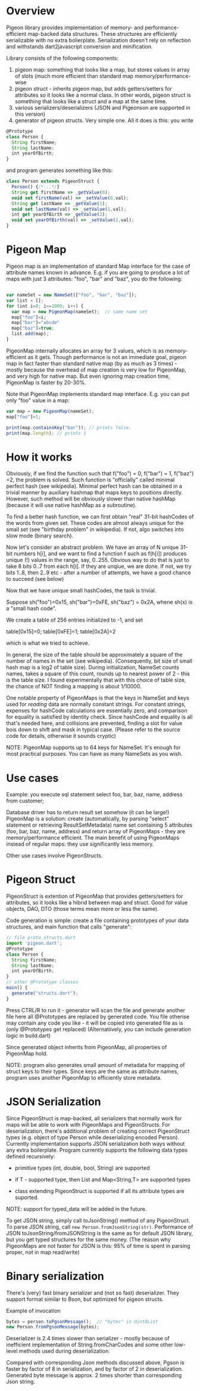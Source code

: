 Overview
========
Pigeon library provides implementation of memory- and performance-efficient map-backed data structures. These structures are efficiently serializable with  no extra 
bolierplate. Serialization doesn't rely on reflection and withstands dart2javascript conversion and minification.

Library consists of the following components:

1. pigeon map: something that looks like a map, but stores values in array of slots (much more efficient than standard map memory/performance-wise
2. pigeon struct - inherits pigeon map, but adds getters/setters for attributes so it looks like a normal class. In other words, pigeon struct is something that looks 
like a struct and a map at the same time. 
3. various serializers/deserializers (JSON and Pigeonson are supported in this version)
4. generator of pigeon structs. Very simple one. All it does is this: you write

```javascript
@Prototype
class Person {
  String firstName;
  String lastName;
  int yearOfBirth;
}
```

and program generates something like this:

```javascript
class Person extends PigeonStruct {
  Person() {/*...*/} 
  String get firstName => _getValue(0);
  void set firstName(val) => _setValue(0,val);
  String get lastName => _getValue(1);
  void set lastName(val) => _setValue(1,val);
  int get yearOfBirth => _getValue(2);
  void set yearOfBirth(val) => _setValue(2,val);
}
```

Pigeon Map
==========

Pigeon map is an implementation of standard Map interface for the case of attribute names known in advance.
E.g. if you are going to produce a lot of maps with just 3 attributes: "foo", "bar" and "baz",
you do the following:

```javascript

var nameSet = new NameSet(["foo", "bar", "baz"]);
var list = [];
for (int i=0; i<=1000; i++) { 
  var map = new PigeonMap(nameSet);  // same name set
  map["foo"]=i;
  map["bar"]="abcde"
  map["baz"]=true;
  list.add(map);
}
```

PigeonMap internally allocates an array for 3 values, which is as memory-efficient as it gets.
Though performance is not an immediate goal, pigeon map in fact faster than standard native map (by as much as 3 times) - mostly because the overhead of 
map creation is very low for PigeonMap, and very high for native map. But even ignoring map creation time, PigeonMap is faster by 20-30%. 

Note that PigeonMap implements standard map interface. E.g. you can put only "foo" value in a map:

```javascript
var map = new PigeonMap(nameSet);
map["foo"]=1;

print(map.containsKey("bar")); // prints false.
print(map.length); // prints 1
```

How it works
============

Obviously, if we find the function such that f("foo") = 0, f("bar") = 1, f("baz") =2, the problem is solved.
Such function is "officially" called minimal perfect hash (see wikipedia). Minimal perfect hash can be obtained in a trivial manner by auxiliary hashmap
that maps keys to positions directly. However, such method will be obviously slower than native hashMap (because it will use native hashMap as a subroutine).
 
To find a better hash function, we can first obtain "real" 31-bit hashCodes of the words from given set. These codes are almost always unique for the small set (see "birthday problem" in wikipedia).
If not, algo switches into slow mode (binary search).

Now let's consider an abstract problem. We have an array of N unique 31-bit numbers h[i], and we want to find a function f such as
f(h[i]) produces unique (!) values in the range, say, 0..255. Obvious way to do that is just to take 8 bits 0..7 from each h[i].
If they are unqiue, we are done. If not, we try bits 1..8, then 2..9 etc - after a number of attempts, we have a good chance to succeed (see below)

Now that we have unique small hashCodes, the task is trivial.

Suppose sh("foo")=0x15, sh("bar")=0xFE, sh("baz") = 0x2A, whene sh(x) is a "small hash code".

We create a table of 256 entries initialized to -1, and set

table[0x15]=0; table[0xFE]=1; table[0x2A]=2

which is what we tried to achieve.

In general, the size of the table should be approximately a square of the number of names in the set (see wikipedia). (Consequently, bit size of small hash map is a
log2 of table size). During initialization, NameSet counts names, takes a square of this count, rounds up to nearest power of 2  - this is the table size. I found experimentally that with this choice of table size, 
the chance of NOT finding a mapping is about 1/10000.

One notable property of PigeonMaps is that the keys in NameSet and keys used for *reading* data are normally constant strings.
For constant strings, expenses for hashCode calculations are essentially zero, and comparison for equality is satisfied by identity check.
Since hashCode and equality is all that's needed here, and collisions are prevented, finding a slot for value bois down to shift and mask in typical case.
(Please refer to the source code for details, otherwise it sounds cryptic)

NOTE: PigeonMap supports up to 64 keys for NameSet. It's enough for most practical purposes. You can have as many NameSets as you wish. 

Use cases
=========

Example: you execute sql statement
select foo, bar, baz, name, address from customer;

Database driver has to return result set somehow (it can be large!)
PigeonMap is a solution: create (automatically, by parsing "select" statement or retrieving ResultSetMetadata) name set containing 5 attributes (foo, bar, baz, name, address) and return array of PigeonMaps - they are memory/performance efficient.
The main benefit of using PigeonMaps instead of regular maps: they use significantly less memory.

Other use cases involve PigeonStructs.

Pigeon Struct
=============

PigeonStruct is extention of PigeonMap that provides getters/setters for attributes, so it looks like a hibrid between map and struct. Good for value objects, 
DAO, DTO (those terms mean more or less the same).

Code generation is simple: create a file containing prototypes of your data structures, and main function that calls "generate":

```javascript
// file proto_structs.dart
import 'pigeon.dart';
@Prototype
class Person {
  String firstName;
  String lastName;
  int yearOfBirth;
}
// other @Prototype classes
main() {
  generate("structs.dart");
}
```

Press CTRL/R to run it - generator will scan the file and generate another file here all @Prototypes are replaced by generated code. You file otherise may contain
any code you like - it will be copied into generated file as is (only @Prototypes get replaced)
(Alternatiively, you can include generation logic in build.dart)

Since generated object inherits from PigeonMap, all properties of PigeonMap hold.

NOTE: program also generates small amount of metadata for mapping of struct keys to their types. Since keys are the same as attribute names, program uses another 
PigeonMap to efficiently store metadata.

JSON Serialization
==================

Since PigeonStruct is map-backed, all serializers that normally work for maps will be able to work with PigeonMaps and PigeonStructs.
For deserialization, there's additional problem of creating correct PigeonStruct types (e.g. object of type Person while deserializing encoded Person).
Currently implementation supports JSON serialization both ways without any extra boilerplate. Program currently supports the following data types defined
recursively:

- primitive types (int, double, bool, String) are supported

- if T - supported type, then List<T> and Map<String,T> are supported types

- class extending PigeonStruct is supported if all its attribute types are suported.

NOTE: support for typed_data will be added in the future.
 
To get JSON string, simply call toJsonString() method of any PigeonStruct. To parse JSON string, call `new Person.fromJsonString(str)`.
Performance of JSON toJsonString/fromJSONString is the same as for default JSON library, but you get typed structures for the same money.
(The reason why PigeonMaps are not faster for JSON is this: 95% of time is spent in parsing proper, not in map read/write) 
  
Binary serialization
====================

There's (very) fast binary serializer and (not so fast) deserializer. They support format similar to Bson, but optimized for pigeon structs.

Example of invocation
```javascript
bytes = person.toPgsonMessage();  // "bytes" is Uint8List
new Person.fromPgsonMessage(bytes);
```

Deserializer is 2.4 times slower than serializer - mostly because of inefficient implementation of String.fromCharCodes and some other low-level methods used
during deserialization.

Compared with corresponding Json methods discussed above, Pgson is faster by factor of 8 in serialization, and by factor of 2 in deserialization.
Generated byte message is approx. 2 times shorter than corresponding Json string.







 


  